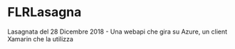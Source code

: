 # FLRLasagna
Lasagnata del 28 Dicembre 2018 - Una webapi che gira su Azure, un client Xamarin che la utilizza
